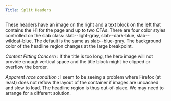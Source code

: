 ```yaml
---
Title: Split Headers
---
```


These headers have an image on the right and a text block on the left that contains the H1 for the page and up to two CTAs. There are four color styles controlled on the slab class: slab--light-gray, slab--dark-blue, slab--wildcat-blue. The default is the same as slab--blue-gray. The background color of the headline region changes at the large breakpoint.

*Content Fitting Concern* : If the title is too long, the hero image will not provide enough vertical space and the title block might be clipped or overflow the border.

*Apparent race condition* : I seem to be seeing a problem where Firefox (at least) does not reflow the layout of the container if images are uncached and slow to load. The headline region is thus out-of-place. We may need to arrange for a different solution.